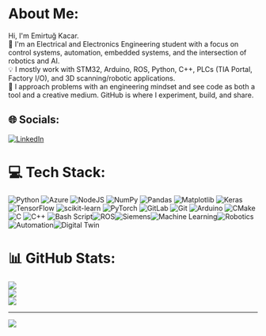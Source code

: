 # About Me:
Hi, I'm Emirtuğ Kacar.<br>📍 I'm an Electrical and Electronics Engineering student with a focus on control systems, automation, embedded systems, and the intersection of robotics and AI.<br>💡 I mostly work with STM32, Arduino, ROS, Python, C++, PLCs (TIA Portal, Factory I/O), and 3D scanning/robotic applications.<br>🔧 I approach problems with an engineering mindset and see code as both a tool and a creative medium. GitHub is where I experiment, build, and share.


## 🌐 Socials:
[![LinkedIn](https://img.shields.io/badge/LinkedIn-%230077B5.svg?logo=linkedin&logoColor=white)](https://linkedin.com/in/https://www.linkedin.com/in/emirtugkacar/) 

# 💻 Tech Stack:
![Python](https://img.shields.io/badge/python-3670A0?style=for-the-badge&logo=python&logoColor=ffdd54) ![Azure](https://img.shields.io/badge/azure-%230072C6.svg?style=for-the-badge&logo=microsoftazure&logoColor=white) ![NodeJS](https://img.shields.io/badge/node.js-6DA55F?style=for-the-badge&logo=node.js&logoColor=white) ![NumPy](https://img.shields.io/badge/numpy-%23013243.svg?style=for-the-badge&logo=numpy&logoColor=white) ![Pandas](https://img.shields.io/badge/pandas-%23150458.svg?style=for-the-badge&logo=pandas&logoColor=white) ![Matplotlib](https://img.shields.io/badge/Matplotlib-%23ffffff.svg?style=for-the-badge&logo=Matplotlib&logoColor=black) ![Keras](https://img.shields.io/badge/Keras-%23D00000.svg?style=for-the-badge&logo=Keras&logoColor=white) ![TensorFlow](https://img.shields.io/badge/TensorFlow-%23FF6F00.svg?style=for-the-badge&logo=TensorFlow&logoColor=white) ![scikit-learn](https://img.shields.io/badge/scikit--learn-%23F7931E.svg?style=for-the-badge&logo=scikit-learn&logoColor=white) ![PyTorch](https://img.shields.io/badge/PyTorch-%23EE4C2C.svg?style=for-the-badge&logo=PyTorch&logoColor=white) ![GitLab](https://img.shields.io/badge/gitlab-%23181717.svg?style=for-the-badge&logo=gitlab&logoColor=white) ![Git](https://img.shields.io/badge/git-%23F05033.svg?style=for-the-badge&logo=git&logoColor=white) ![Arduino](https://img.shields.io/badge/-Arduino-00979D?style=for-the-badge&logo=Arduino&logoColor=white) ![CMake](https://img.shields.io/badge/CMake-%23008FBA.svg?style=for-the-badge&logo=cmake&logoColor=white) ![C](https://img.shields.io/badge/c-%2300599C.svg?style=for-the-badge&logo=c&logoColor=white) ![C++](https://img.shields.io/badge/c++-%2300599C.svg?style=for-the-badge&logo=c%2B%2B&logoColor=white) ![Bash Script](https://img.shields.io/badge/bash_script-%23121011.svg?style=for-the-badge&logo=gnu-bash&logoColor=white)![ROS](https://img.shields.io/badge/ROS-%230A0FF9.svg?style=for-the-badge&logo=ros&logoColor=white)![Siemens](https://img.shields.io/badge/Siemens-009999?style=for-the-badge&logo=siemens&logoColor=white)![Machine Learning](https://img.shields.io/badge/Machine%20Learning-102230?style=for-the-badge&logo=machine-learning&logoColor=white)![Robotics](https://img.shields.io/badge/Robotics-FF6F00?style=for-the-badge&logo=robotframework&logoColor=white)![Automation](https://img.shields.io/badge/Automation-02569B?style=for-the-badge&logo=homeassistant&logoColor=white)![Digital Twin](https://img.shields.io/badge/Digital%20Twin-00629B?style=for-the-badge&logo=digitalocean&logoColor=white)




# 📊 GitHub Stats:
![](https://github-readme-stats.vercel.app/api?username=Emirtug&theme=synthwave&hide_border=false&include_all_commits=false&count_private=false)<br/>
![](https://nirzak-streak-stats.vercel.app/?user=Emirtug&theme=synthwave&hide_border=false)<br/>
![](https://github-readme-stats.vercel.app/api/top-langs/?username=Emirtug&theme=synthwave&hide_border=false&include_all_commits=false&count_private=false&layout=compact)

---
[![](https://visitcount.itsvg.in/api?id=Emirtug&icon=2&color=0)](https://visitcount.itsvg.in)

<!-- Proudly created with GPRM ( https://gprm.itsvg.in ) -->
